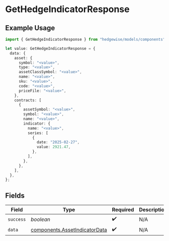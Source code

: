 # GetHedgeIndicatorResponse

## Example Usage

```typescript
import { GetHedgeIndicatorResponse } from "hedgewise/models/components";

let value: GetHedgeIndicatorResponse = {
  data: {
    asset: {
      symbol: "<value>",
      type: "<value>",
      assetClassSymbol: "<value>",
      name: "<value>",
      sku: "<value>",
      code: "<value>",
      priceFile: "<value>",
    },
    contracts: [
      {
        assetSymbol: "<value>",
        symbol: "<value>",
        name: "<value>",
        indicator: {
          name: "<value>",
          series: [
            {
              date: "2025-02-27",
              value: 2921.47,
            },
          ],
        },
      },
    ],
  },
};
```

## Fields

| Field                                                                          | Type                                                                           | Required                                                                       | Description                                                                    |
| ------------------------------------------------------------------------------ | ------------------------------------------------------------------------------ | ------------------------------------------------------------------------------ | ------------------------------------------------------------------------------ |
| `success`                                                                      | *boolean*                                                                      | :heavy_check_mark:                                                             | N/A                                                                            |
| `data`                                                                         | [components.AssetIndicatorData](../../models/components/assetindicatordata.md) | :heavy_check_mark:                                                             | N/A                                                                            |